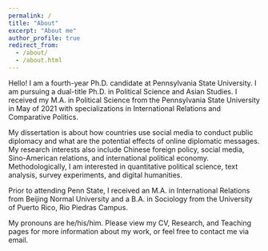 ```yaml
---
permalink: /
title: "About"
excerpt: "About me"
author_profile: true
redirect_from:
  - /about/
  - /about.html
---
```


Hello! I am a fourth-year Ph.D. candidate at Pennsylvania State University. I am pursuing a dual-title Ph.D. in Political Science and Asian Studies. I received my M.A. in Political Science from the Pennsylvania State University in May of 2021 with specializations in International Relations and Comparative Politics.

My dissertation is about how countries use social media to conduct public diplomacy and what are the potential effects of online diplomatic messages. My research interests also include Chinese foreign policy, social media, Sino-American relations, and international political economy. Methodologically, I am interested in quantitative political science, text analysis, survey experiments, and digital humanities.

Prior to attending Penn State, I received an M.A. in International Relations from Beijing Normal University and a B.A. in Sociology from the University of Puerto Rico, Rio Piedras Campus.

My pronouns are he/his/him. Please view my CV, Research, and Teaching pages for more information about my work, or feel free to contact me via email.
